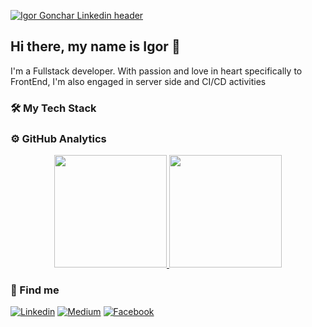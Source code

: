 [![Igor Gonchar Linkedin header](https://media-exp1.licdn.com/dms/image/C4E16AQFX4bM7ZRlDkA/profile-displaybackgroundimage-shrink_350_1400/0/1613136589594?e=1635984000&v=beta&t=6s8Jx_oEoamXkaDDsm69AHuCUu8SNXDSaO7HCvKbTP8)](https://www.linkedin.com/in/igor-gonchar)

## Hi there, my name is Igor 👋

I'm a Fullstack developer. With passion and love in heart specifically to FrontEnd, I'm also engaged in server side and CI/CD activities


### 🛠 My Tech Stack


<!-- ### ⚙️ GitHub Analytics
![GoncharIgor's GitHub stats](https://github-readme-stats.vercel.app/api?username=GoncharIgor) -->

### ⚙️ GitHub Analytics

<p align="center">
  <a href="https://github.com/GoncharIgor">
    <img height="180em" src="https://github-readme-stats.vercel.app/api?username=GoncharIgor&show_icons=true&theme=algolia&hide=prs&include_all_commits=true&count_private=true" />
  </a>  
  <a href="https://github.com/GoncharIgor">
    <img  height="180em" src="https://github-readme-stats.vercel.app/api/top-langs/?username=GoncharIgor&theme=algolia&layout=compact" />
  </a>
</p>


### 🔎 Find me
[![Linkedin](https://img.shields.io/badge/LinkedIn-blue?style=for-the-badge&logo=LinkedIn&labelColor=2867B2)](https://www.linkedin.com/in/igor-gonchar)
[![Medium](https://img.shields.io/badge/Medium-grey?style=for-the-badge&logo=Medium&labelColor=black)](https://igorgonchar.medium.com)
[![Facebook](https://img.shields.io/badge/Facebook-blue?style=for-the-badge&logo=Facebook&labelColor=4267B2&logoColor=white)](https://www.facebook.com/igorgoncharua)


<!--

Here are some ideas to get you started:

- 🔭 I’m currently working on ...
- 🌱 I’m currently learning ...
- 👯 I’m looking to collaborate on ...
- 🤔 I’m looking for help with ...
- 💬 Ask me about ...
- 😄 Pronouns: ...
- ⚡ Fun fact: ...
-->
